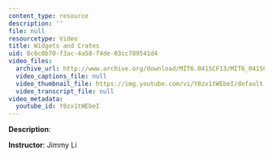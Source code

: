 ```yaml
---
content_type: resource
description: ''
file: null
resourcetype: Video
title: Widgets and Crates
uid: 8c6c0b70-f3ac-4a58-f4de-03cc789541d4
video_files:
  archive_url: http://www.archive.org/download/MIT6.041SCF13/MIT6_041SCF13_Widgets_and_Crates_300k.mp4
  video_captions_file: null
  video_thumbnail_file: https://img.youtube.com/vi/Y8zx1tWEbeI/default.jpg
  video_transcript_file: null
video_metadata:
  youtube_id: Y8zx1tWEbeI
---
```


**Description**:

**Instructor**: Jimmy Li